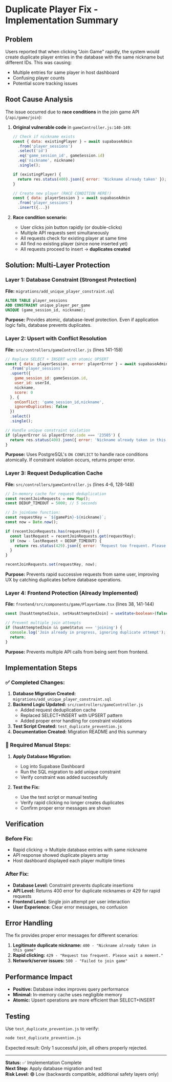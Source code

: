 # Duplicate Player Fix - Implementation Summary

## Problem
Users reported that when clicking "Join Game" rapidly, the system would create duplicate player entries in the database with the same nickname but different IDs. This was causing:
- Multiple entries for same player in host dashboard
- Confusing player counts
- Potential score tracking issues

## Root Cause Analysis
The issue occurred due to **race conditions** in the join game API (`/api/game/join`):

1. **Original vulnerable code** in `gameController.js:140-149`:
   ```javascript
   // Check if nickname exists
   const { data: existingPlayer } = await supabaseAdmin
     .from('player_sessions')
     .select('id')
     .eq('game_session_id', gameSession.id)
     .eq('nickname', nickname)
     .single();

   if (existingPlayer) {
     return res.status(400).json({ error: 'Nickname already taken' });
   }

   // Create new player (RACE CONDITION HERE!)
   const { data: playerSession } = await supabaseAdmin
     .from('player_sessions')
     .insert({...})
   ```

2. **Race condition scenario:**
   - User clicks join button rapidly (or double-clicks)
   - Multiple API requests sent simultaneously
   - All requests check for existing player at same time
   - All find no existing player (since none inserted yet)
   - All requests proceed to insert → **duplicates created**

## Solution: Multi-Layer Protection

### Layer 1: Database Constraint (Strongest Protection)
**File:** `migrations/add_unique_player_constraint.sql`
```sql
ALTER TABLE player_sessions 
ADD CONSTRAINT unique_player_per_game 
UNIQUE (game_session_id, nickname);
```

**Purpose:** Provides atomic, database-level protection. Even if application logic fails, database prevents duplicates.

### Layer 2: Upsert with Conflict Resolution
**File:** `src/controllers/gameController.js` (lines 141-158)
```javascript
// Replace SELECT + INSERT with atomic UPSERT
const { data: playerSession, error: playerError } = await supabaseAdmin
  .from('player_sessions')
  .upsert({
    game_session_id: gameSession.id,
    user_id: userId,
    nickname,
    score: 0
  }, {
    onConflict: 'game_session_id,nickname',
    ignoreDuplicates: false
  })
  .select()
  .single();

// Handle unique constraint violation
if (playerError && playerError.code === '23505') {
  return res.status(400).json({ error: 'Nickname already taken in this game' });
}
```

**Purpose:** Uses PostgreSQL's `ON CONFLICT` to handle race conditions atomically. If constraint violation occurs, returns proper error.

### Layer 3: Request Deduplication Cache
**File:** `src/controllers/gameController.js` (lines 4-6, 128-148)
```javascript
// In-memory cache for request deduplication
const recentJoinRequests = new Map();
const DEDUP_TIMEOUT = 5000; // 5 seconds

// In joinGame function:
const requestKey = `${gamePin}-${nickname}`;
const now = Date.now();

if (recentJoinRequests.has(requestKey)) {
  const lastRequest = recentJoinRequests.get(requestKey);
  if (now - lastRequest < DEDUP_TIMEOUT) {
    return res.status(429).json({ error: 'Request too frequent. Please wait a moment.' });
  }
}

recentJoinRequests.set(requestKey, now);
```

**Purpose:** Prevents rapid successive requests from same user, improving UX by catching duplicates before database operations.

### Layer 4: Frontend Protection (Already Implemented)
**File:** `frontend/src/components/game/PlayerGame.tsx` (lines 38, 141-144)
```typescript
const [hasAttemptedJoin, setHasAttemptedJoin] = useState<boolean>(false);

// Prevent multiple join attempts
if (hasAttemptedJoin && gameStatus === 'joining') {
  console.log('Join already in progress, ignoring duplicate attempt');
  return;
}
```

**Purpose:** Prevents multiple API calls from being sent from frontend.

## Implementation Steps

### ✅ Completed Changes:
1. **Database Migration Created:** `migrations/add_unique_player_constraint.sql`
2. **Backend Logic Updated:** `src/controllers/gameController.js`
   - Added request deduplication cache
   - Replaced SELECT+INSERT with UPSERT pattern
   - Added proper error handling for constraint violations
3. **Test Script Created:** `test_duplicate_prevention.js`
4. **Documentation Created:** Migration README and this summary

### 🔄 Required Manual Steps:
1. **Apply Database Migration:**
   - Log into Supabase Dashboard
   - Run the SQL migration to add unique constraint
   - Verify constraint was added successfully

2. **Test the Fix:**
   - Use the test script or manual testing
   - Verify rapid clicking no longer creates duplicates
   - Confirm proper error messages are shown

## Verification

### Before Fix:
- Rapid clicking → Multiple database entries with same nickname
- API response showed duplicate players array
- Host dashboard displayed each player multiple times

### After Fix:
- **Database Level:** Constraint prevents duplicate insertions
- **API Level:** Returns 400 error for duplicate nicknames or 429 for rapid requests
- **Frontend Level:** Single join attempt per user interaction
- **User Experience:** Clear error messages, no confusion

## Error Handling
The fix provides proper error messages for different scenarios:

1. **Legitimate duplicate nickname:** `400 - "Nickname already taken in this game"`
2. **Rapid clicking:** `429 - "Request too frequent. Please wait a moment."`
3. **Network/server issues:** `500 - "Failed to join game"`

## Performance Impact
- **Positive:** Database index improves query performance
- **Minimal:** In-memory cache uses negligible memory
- **Atomic:** Upsert operations are more efficient than SELECT+INSERT

## Testing
Use `test_duplicate_prevention.js` to verify:
```bash
node test_duplicate_prevention.js
```

Expected result: Only 1 successful join, all others properly rejected.

---

**Status:** ✅ Implementation Complete  
**Next Step:** Apply database migration and test  
**Risk Level:** 🟢 Low (backwards compatible, additional safety layers only)